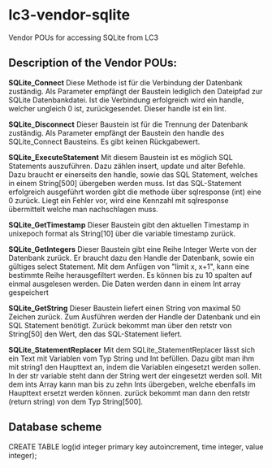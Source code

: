 lc3-vendor-sqlite
=================

Vendor POUs for accessing SQLite from LC3

Description of the Vendor POUs:
----------------------------

**SQLite_Connect**
Diese Methode ist für die Verbindung der Datenbank zuständig. Als Parameter empfängt der Baustein lediglich den Dateipfad zur SQLite Datenbankdatei.
Ist die Verbindung erfolgreich wird ein handle, welcher ungleich 0 ist, zurückgesendet. Dieser handle ist ein lint.

**SQLite_Disconnect**
Dieser Baustein ist für die Trennung der Datenbank zuständig. Als Parameter empfängt der Baustein den handle des SQLite_Connect Bausteins.
Es gibt keinen Rückgabewert.

**SQLite_ExecuteStatement**
Mit diesem Baustein ist es möglich SQL Statements auszuführen. Dazu zählen insert, update und alter Befehle. Dazu braucht er einerseits den handle,
sowie das SQL Statement, welches in einem String[500] übergeben werden muss. Ist das SQL-Statement erfolgreich ausgeführt worden gibt die methode
über sqlresponse (int) eine 0 zurück. Liegt ein Fehler vor, wird eine Kennzahl mit sqlresponse übermittelt welche man nachschlagen muss.

**SQLite_GetTimestamp**
Dieser Baustein gibt den aktuellen Timestamp in unixepoch format als String[10] über die variable timestamp zurück.

**SQLite_GetIntegers**
Dieser Baustein gibt eine Reihe Integer Werte von der Datenbank zurück. Er braucht dazu den Handle der Datenbank, sowie ein gültiges select Statement. Mit dem Anfügen von "limit x, x+1", kann eine bestimmte Reihe herausgefiltert werden. Es können bis zu 10 spalten auf einmal ausgelesen werden. Die Daten werden dann in einem Int array gespeichert

**SQLite_GetString**
Dieser Baustein liefert einen String von maximal 50 Zeichen zurück. Zum Ausführen werden der Handle der Datenbank und ein SQL Statement benötigt. Zurück bekommt man über den retstr von String[50] den Wert, den das SQL-Statement liefert.

**SQLite_StatementReplacer**
Mit dem SQLite_StatementReplacer lässt sich ein Text mit Variablen vom Typ String und Int befüllen. Dazu gibt man ihm mit string1 den Haupttext an, indem die Variablen eingesetzt werden sollen. In der str variable steht dann der String wert der eingesetzt werden soll. Mit dem ints Array kann man bis zu zehn Ints übergeben, welche ebenfalls im Haupttext ersetzt werden können. zurück bekommt man dann den retstr (return string) von dem Typ String[500].

Database scheme
-----------------
CREATE TABLE log(id integer primary key autoincrement, time integer, value integer);
